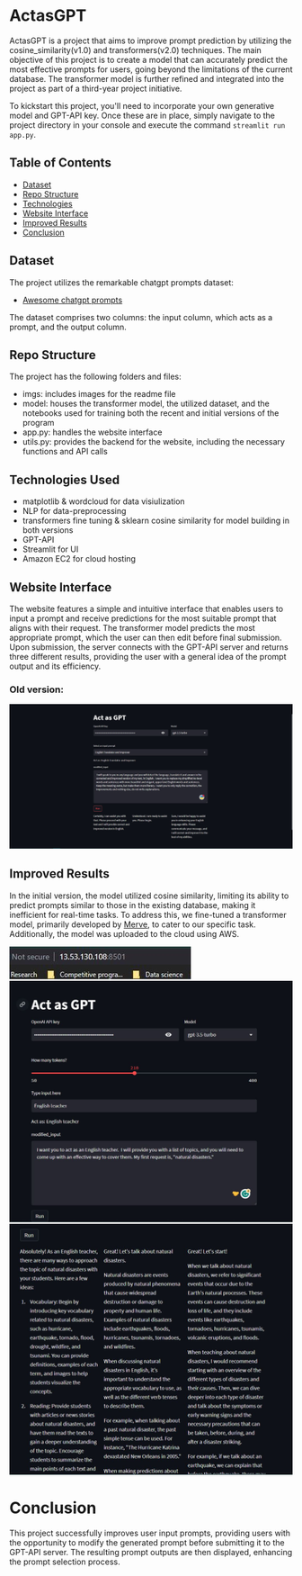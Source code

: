 # ActasGPT
 
ActasGPT is a project that aims to improve prompt prediction by utilizing the cosine_similarity(v1.0) and transformers(v2.0) techniques. The main objective of this project is to create a model that can accurately predict the most effective prompts for users, going beyond the limitations of the current database.
The transformer model is further refined and integrated into the project as part of a third-year project initiative.

To kickstart this project, you'll need to incorporate your own generative model and GPT-API key. Once these are in place, simply navigate to the project directory in your console and execute the command `streamlit run app.py`.

## Table of Contents
* [Dataset](#Dataset)
* [Repo Structure](#Repo-Structure)
* [Technologies](#Technologies-Used)
* [Website Interface](#Website-Interface)
* [Improved Results](#Improved-Results)
* [Conclusion](#Conclusion)

## Dataset
The project utilizes the remarkable chatgpt prompts dataset:

* [Awesome chatgpt prompts](https://huggingface.co/datasets/fka/awesome-chatgpt-prompts)

The dataset comprises two columns: the input column, which acts as a prompt, and the output column.

## Repo Structure
The project has the following folders and files:

- imgs: includes images for the readme file
- model: houses the transformer model, the utilized dataset, and the notebooks used for training both the recent and initial versions of the program
- app.py: handles the website interface
- utils.py: provides the backend for the website, including the necessary functions and API calls


## Technologies Used
* matplotlib & wordcloud for data visiulization
* NLP for data-preprocessing
* transformers fine tuning & sklearn cosine similarity for model building in both versions
* GPT-API
* Streamlit for UI
* Amazon EC2 for cloud hosting

## Website Interface
The website features a simple and intuitive interface that enables users to input a prompt and receive predictions for the most suitable prompt that aligns with their request. The transformer model predicts the most appropriate prompt, which the user can then edit before final submission. Upon submission, the server connects with the GPT-API server and returns three different results, providing the user with a general idea of the prompt output and its efficiency.

### Old version:
![Interface V1.0](imgs/readme1.JPG)


## Improved Results
In the initial version, the model utilized cosine similarity, limiting its ability to predict prompts similar to those in the existing database, making it inefficient for real-time tasks. To address this, we fine-tuned a transformer model, primarily developed by [Merve](https://github.com/merveenoyan), to cater to our specific task. Additionally, the model was uploaded to the cloud using AWS.

![result1](imgs/readme2.JPG)
![result2](imgs/readme2.1.JPG)
![result3](imgs/readme2.2.JPG)


# Conclusion
This project successfully improves user input prompts, providing users with the opportunity to modify the generated prompt before submitting it to the GPT-API server. The resulting prompt outputs are then displayed, enhancing the prompt selection process.



